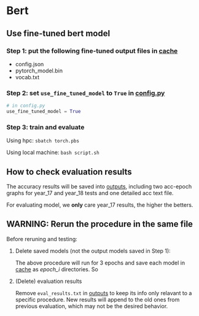 # Bert

## Use fine-tuned bert model

### Step 1: put the following fine-tuned output files in [cache](./cache/)

- config.json
- pytorch_model.bin  
- vocab.txt

### Step 2: set `use_fine_tuned_model` to `True` in [config.py](./config.py#L10)

```py
# in config.py
use_fine_tuned_model = True
```

### Step 3: train and evaluate

Using hpc: `sbatch torch.pbs`

Using local machine: `bash script.sh`

## How to check evaluation results

The accuracy results will be saved into [outputs](./outputs), including two acc-epoch graphs for year_17 and year_18 tests and one detailed acc text file.

For evaluating model, we **only** care year_17 results, the higher the betters.

## WARNING: Rerun the procedure in the same file

Before reruning and testing:

1. Delete saved models (not the output models saved in Step 1):

    The above procedure will run for 3 epochs and save each model in [cache](./cache/) as *epoch_i* directories. So

2. (Delete) evaluation results

    Remove `eval_results.txt` in [outputs](./outputs) to keep its info only relavant to a specific procedure. New results will append to the old ones from previous evaluation, which may not be the desired behavior.
